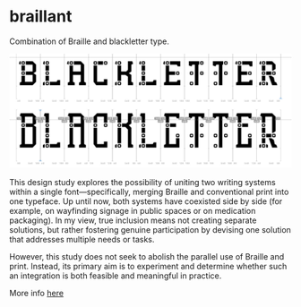 # braillant

Combination of Braille and blackletter type.


![](img/braillant-comparison-uppercase-smallcaps-1.jpg)
 
This design study explores the possibility of uniting two writing systems within a single font—specifically, merging Braille and conventional print into one typeface. Up until now, both systems have coexisted side by side (for example, on wayfinding signage in public spaces or on medication packaging). In my view, true inclusion means not creating separate solutions, but rather fostering genuine participation by devising one solution that addresses multiple needs or tasks.

However, this study does not seek to abolish the parallel use of Braille and print. Instead, its primary aim is to experiment and determine whether such an integration is both feasible and meaningful in practice.

More info [here](https://andi-siess.de/braillant/)

